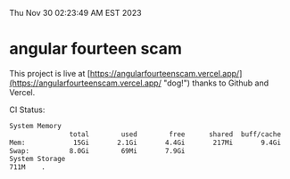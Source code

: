 Thu Nov 30 02:23:49 AM EST 2023

# angular fourteen scam


This project is live at [https://angularfourteenscam.vercel.app/](https://angularfourteenscam.vercel.app/ "dog!") thanks to Github and Vercel.

CI Status: 

```bash
System Memory
               total        used        free      shared  buff/cache   available
Mem:            15Gi       2.1Gi       4.4Gi       217Mi       9.4Gi        13Gi
Swap:          8.0Gi        69Mi       7.9Gi
System Storage
711M	.
```

